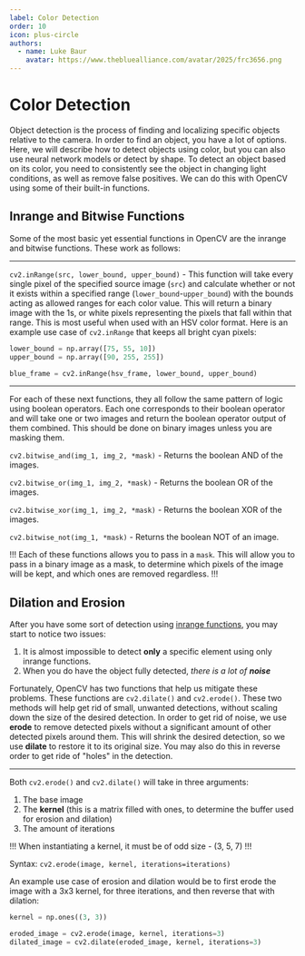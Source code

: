 ```yaml
---
label: Color Detection
order: 10
icon: plus-circle
authors:
  - name: Luke Baur
    avatar: https://www.thebluealliance.com/avatar/2025/frc3656.png
---
```


# Color Detection
Object detection is the process of finding and localizing specific objects relative to the camera. In order to find an object, you have a lot of options. Here, we will describe how to detect objects using color, but you can also use neural network models or detect by shape. To detect an object based on its color, you need to consistently see the object in changing light conditions, as well as remove false positives. We can do this with OpenCV using some of their built-in functions.

## Inrange and Bitwise Functions
Some of the most basic yet essential functions in OpenCV are the inrange and bitwise functions. These work as follows:

---
`cv2.inRange(src, lower_bound, upper_bound)` - This function will take every single pixel of the specified source image (`src`) and calculate whether or not it exists within a specified range (`lower_bound`-`upper_bound`) with the bounds acting as allowed ranges for each color value. This will return a binary image with the 1s, or white pixels representing the pixels that fall within that range. This is most useful when used with an HSV color format. Here is an example use case of `cv2.inRange` that keeps all bright cyan pixels:
```py
lower_bound = np.array([75, 55, 10])
upper_bound = np.array([90, 255, 255])

blue_frame = cv2.inRange(hsv_frame, lower_bound, upper_bound)
```

---

For each of these next functions, they all follow the same pattern of logic using boolean operators. Each one corresponds to their boolean operator and will take one or two images and return the boolean operator output of them combined. This should be done on binary images unless you are masking them.

`cv2.bitwise_and(img_1, img_2, *mask)` - Returns the boolean AND of the images.

`cv2.bitwise_or(img_1, img_2, *mask)` - Returns the boolean OR of the images.

`cv2.bitwise_xor(img_1, img_2, *mask)` - Returns the boolean XOR of the images.

`cv2.bitwise_not(img_1, *mask)` - Returns the boolean NOT of an image.

!!!
Each of these functions allows you to pass in a `mask`. This will allow you to pass in a binary image as a mask, to determine which pixels of the image will be kept, and which ones are removed regardless.
!!!

## Dilation and Erosion
After you have some sort of detection using [inrange functions](#inrange-and-bitwise-functions), you may start to notice two issues:

1. It is almost impossible to detect **only** a specific element using only inrange functions.
2. When you do have the object fully detected, *there is a lot of **noise***

Fortunately, OpenCV has two functions that help us mitigate these problems. These functions are `cv2.dilate()` and `cv2.erode()`. These two methods will help get rid of small, unwanted detections, without scaling down the size of the desired detection. In order to get rid of noise, we use **erode** to remove detected pixels without a significant amount of other detected pixels around them. This will shrink the desired detection, so we use **dilate** to restore it to its original size. You may also do this in reverse order to get ride of "holes" in the detection.

---
Both `cv2.erode()` and `cv2.dilate()` will take in three arguments:

1. The base image
2. The **kernel** (this is a matrix filled with ones, to determine the buffer used for erosion and dilation)
3. The amount of iterations

!!!
When instantiating a kernel, it must be of odd size - (3, 5, 7)
!!!

Syntax: `cv2.erode(image, kernel, iterations=iterations)`

An example use case of erosion and dilation would be to first erode the image with a 3x3 kernel, for three iterations, and then reverse that with dilation:
```py
kernel = np.ones((3, 3))

eroded_image = cv2.erode(image, kernel, iterations=3)
dilated_image = cv2.dilate(eroded_image, kernel, iterations=3)
```
